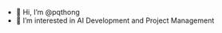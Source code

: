 - 👋 Hi, I’m @pqthong
- 👀 I’m interested in AI Development and Project Management


<!---
pqthong/pqthong is a ✨ special ✨ repository because its `README.md` (this file) appears on your GitHub profile.
You can click the Preview link to take a look at your changes.
--->
